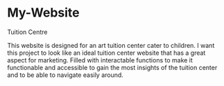 # My-Website

Tuition Centre

This website is designed for an art tuition center cater to children. I want this project to look like an ideal tuition center website that has a great aspect for marketing. Filled with interactable functions to make it functionable and accessible to gain the most insights of the tuition center and to be able to navigate easily around.
